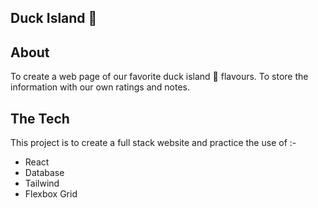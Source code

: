 ## Duck Island 🍦

## About 

To create a web page of our favorite duck island 🍦 flavours. 
To store the information with our own ratings and notes. 

## The Tech

This project is to create a full stack website and practice the use of :-
- React
- Database
- Tailwind 
- Flexbox Grid 